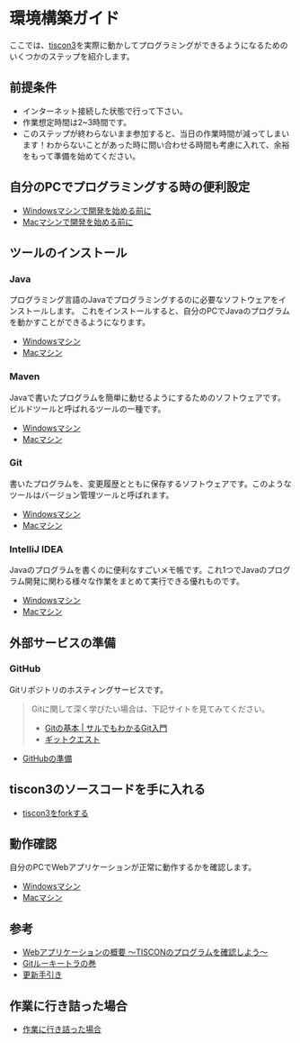 # 環境構築ガイド

ここでは、[tiscon3](https://github.com/tiscon/tiscon3)を実際に動かしてプログラミングができるようになるためのいくつかのステップを紹介します。

## 前提条件

- インターネット接続した状態で行って下さい。
- 作業想定時間は2~3時間です。
- このステップが終わらないまま参加すると、当日の作業時間が減ってしまいます！わからないことがあった時に問い合わせる時間も考慮に入れて、余裕をもって準備を始めてください。

## 自分のPCでプログラミングする時の便利設定

- [Windowsマシンで開発を始める前に](content/preparationForWin.md)
- [Macマシンで開発を始める前に](content/preparationForMac.md)

## ツールのインストール

### Java

プログラミング言語のJavaでプログラミングするのに必要なソフトウェアをインストールします。
これをインストールすると、自分のPCでJavaのプログラムを動かすことができるようになります。

- [Windowsマシン](content/installJavaWin.md)
- [Macマシン](content/installJavaMac.md)

### Maven

Javaで書いたプログラムを簡単に動せるようにするためのソフトウェアです。ビルドツールと呼ばれるツールの一種です。

- [Windowsマシン](content/installMavenWin.md)
- [Macマシン](content/installMavenMac.md)

### Git

書いたプログラムを、変更履歴とともに保存するソフトウェアです。このようなツールはバージョン管理ツールと呼ばれます。

- [Windowsマシン](content/installGitWin.md)
- [Macマシン](content/installGitMac.md)

### IntelliJ IDEA

Javaのプログラムを書くのに便利なすごいメモ帳です。これ1つでJavaのプログラム開発に関わる様々な作業をまとめて実行できる優れものです。

- [Windowsマシン](content/installIntelliJWin.md)
- [Macマシン](content/installIntelliJMac.md)

## 外部サービスの準備

### GitHub

Gitリポジトリのホスティングサービスです。

> Gitに関して深く学びたい場合は、下記サイトを見てみてください。
> - [Gitの基本 | サルでもわかるGit入門](http://www.backlog.jp/git-guide/intro/intro1_1.html)
> - [ギットクエスト](http://unit8.net/gq/)

- [GitHubの準備](content/github.md)

## tiscon3のソースコードを手に入れる

- [tiscon3をforkする](content/forkTiscon3.md)

## 動作確認

自分のPCでWebアプリケーションが正常に動作するかを確認します。

- [Windowsマシン](content/operationCheckWin.md)
- [Macマシン](content/operationCheckMac.md)

## 参考
- [Webアプリケーションの概要 ～TISCONのプログラムを確認しよう～](content/web-overview.md)
- [Gitルーキートラの巻](content/gitForRookies.md)
- [更新手引き](content/gitUpdateGuide.md)

## 作業に行き詰った場合

- [作業に行き詰った場合](content/whenYouAreStuck.md)
